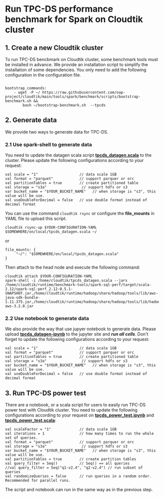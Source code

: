 # Run TPC-DS performance benchmark for Spark on Cloudtik cluster

## 1. Create a new Cloudtik cluster
To run TPC-DS bencbmark on Cloudtik cluster, some benchmark tools must be installed in advance.
We provide an installation script to simplify the installation of some dependencies. You only need to add the following configuration in the configuration file.
```buildoutcfg

bootstrap_commands:
    - wget -P ~/ https://raw.githubusercontent.com/oap-project/cloudtik/main/tools/spark/benchmark/scripts/bootstrap-benchmark.sh &&
        bash ~/bootstrap-benchmark.sh  --tpcds
```

## 2. Generate data
We provide two ways to generate data for TPC-DS.
### 2.1 Use spark-shell to generate data
You need to update the datagen scala script **[tpcds_datagen.scala](./scripts/tpcds_datagen.scala)** to the cluster.
Please update the following configurations according to your request:
```
val scale = "1"                   // data scale 1GB
val format = "parquet"            // support parquer or orc
val partitionTables = true        // create partitioned table
val storage = "s3a"                // support hdfs or s3
var bucket_name = "$YOUR_BUCKET_NAME"   // when storage is "s3", this value will be use.
val useDoubleForDecimal = false   // use double format instead of decimal format
```
You can use the command `cloudtik rsync` or configure the **file_mounts** in YAML file to upload this script.
```buildoutcfg
cloudtik rsync-up $YOUR-CONFIGURATION-YAML  $SOMEWHERE/on/local/tpcds_datagen.scala ~/
```
or
```buildoutcfg
file_mounts: {
     "~/": "$SOMEWHERE/on/local/tpcds_datagen.scala"
}
```
Then attach to the head node and execute the following command:
```buildoutcfg
cloudtik attach $YOUR-CONFIGURATION-YAML
spark-shell -i /home/cloudtik/tpcds_datagen.scala --jars /home/cloudtik/runtime/benchmark-tools/spark-sql-perf/target/scala-2.12/spark-sql-perf_2.12-0.5.1-SNAPSHOT.jar,/home/cloudtik/runtime/hadoop/share/hadoop/tools/lib/aws-java-sdk-bundle-1.11.375.jar,/home/cloudtik/runtime/hadoop/share/hadoop/tools/lib/hadoop-aws-3.2.0.jar
```
### 2.2 Use notebook to generate data
We also provide the way that use jupyer notebook to generate data. Please upload **[tpcda_datagen-ipynb](./notebooks/tpcds_datagen.ipynb)** to the jupyter site and ***run all cells***.
Don't forget to update the following configurations according to your request:
```
val scale = "1"                   // data scale 1GB
val format = "parquet"            // support parquer or orc
val partitionTables = true        // create partitioned table
val storage = "s3a"                // support hdfs or s3
var bucket_name = "$YOUR_BUCKET_NAME"   // when storage is "s3", this value will be use.
val useDoubleForDecimal = false   // use double format instead of decimal format
```



## 3. Run TPC-DS power test

There are a notebook, or a scala script for users to easily run TPC-DS power test with Cloudtik cluster.
You need to update the following configurations according to your request on **[tpcds_power_test.ipynb](./notebooks/tpcds_power_test.ipynb)** and **[tpcds_power_test.scala](./scripts/tpcds_power_test.scala)**:
```
val scaleFactor = "1"             // data scale 1GB
val iterations = 1                // how many times to run the whole set of queries.
val format = "parquet"            // support parquer or orc
val storage = "s3a"                // support hdfs or s3
var bucket_name = "$YOUR_BUCKET_NAME"   // when storage is "s3", this value will be use.
val partitionTables = true        // create partition tables
val query_filter = Seq()          // Seq() == all queries
//val query_filter = Seq("q1-v2.4", "q2-v2.4") // run subset of queries
val randomizeQueries = false      // run queries in a random order. Recommended for parallel runs.
```
The script and notebook can run in the same way as in the previous step.


